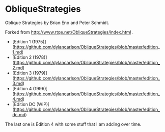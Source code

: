 ObliqueStrategies
=================

Oblique Strategies by Brian Eno and Peter Schmidt.

Forked from http://www.rtqe.net/ObliqueStrategies/index.html .

* [Edition 1 (1975)] (https://github.com/dylancarlson/ObliqueStrategies/blob/master/edition_1.md)
* [Edition 2 (1978)] (https://github.com/dylancarlson/ObliqueStrategies/blob/master/edition_2.md)
* [Edition 3 (1979)] (https://github.com/dylancarlson/ObliqueStrategies/blob/master/edition_3.md)
* [Edition 4 (1996)] (https://github.com/dylancarlson/ObliqueStrategies/blob/master/edition_4.md)
* [Edition DC (WIP)] (https://github.com/dylancarlson/ObliqueStrategies/blob/master/edition_dc.md)

The last one is Edition 4 with some stuff that I am adding over time.
